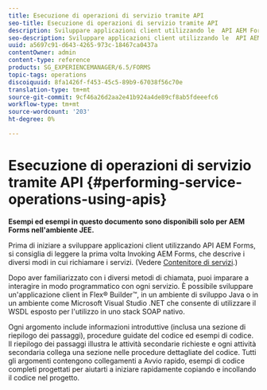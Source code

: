 ```yaml
---
title: Esecuzione di operazioni di servizio tramite API
seo-title: Esecuzione di operazioni di servizio tramite API
description: Sviluppare applicazioni client utilizzando le  API AEM Forms.
seo-description: Sviluppare applicazioni client utilizzando le  API AEM Forms.
uuid: a5697c91-d643-4265-973c-18467ca0437a
contentOwner: admin
content-type: reference
products: SG_EXPERIENCEMANAGER/6.5/FORMS
topic-tags: operations
discoiquuid: 8fa1426f-f453-45c5-89b9-67038f56c70e
translation-type: tm+mt
source-git-commit: 9cf46a26d2aa2e41b924a4de89cf8ab5fdeeefc6
workflow-type: tm+mt
source-wordcount: '203'
ht-degree: 0%

---
```



# Esecuzione di operazioni di servizio tramite API {#performing-service-operations-using-apis}

**Esempi ed esempi in questo documento sono disponibili solo per  AEM Forms nell&#39;ambiente JEE.**

Prima di iniziare a sviluppare applicazioni client utilizzando  API AEM Forms, si consiglia di leggere la prima volta Invoking  AEM Forms, che descrive i diversi modi in cui richiamare i servizi. (Vedere [Contenitore di servizi](/help/forms/developing/service-container.md#service-container).)

Dopo aver familiarizzato con i diversi metodi di chiamata, puoi imparare a interagire in modo programmatico con ogni servizio. È possibile sviluppare un&#39;applicazione client in  Flex® Builder™, in un ambiente di sviluppo Java o in un ambiente come Microsoft Visual Studio .NET che consente di utilizzare il WSDL esposto per l&#39;utilizzo in uno stack SOAP nativo.

Ogni argomento include informazioni introduttive (inclusa una sezione di riepilogo dei passaggi), procedure guidate del codice ed esempi di codice. Il riepilogo dei passaggi illustra le attività secondarie richieste e ogni attività secondaria collega una sezione nelle procedure dettagliate del codice. Tutti gli argomenti contengono collegamenti a Avvio rapido, esempi di codice completi progettati per aiutarti a iniziare rapidamente copiando e incollando il codice nel progetto.
